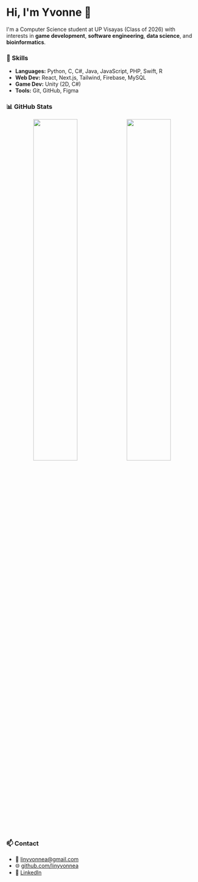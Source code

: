 # Hi, I'm Yvonne 🍄

I'm a Computer Science student at UP Visayas (Class of 2026) with interests in **game development**, **software engineering**, **data science**, and **bioinformatics**.

### 🔧 Skills
- **Languages:** Python, C, C#, Java, JavaScript, PHP, Swift, R
- **Web Dev:** React, Next.js, Tailwind, Firebase, MySQL
- **Game Dev:** Unity (2D, C#)
- **Tools:** Git, GitHub, Figma

### 📊 GitHub Stats

<div align="center">
  <img src="https://github-readme-stats.vercel.app/api?username=linyvonnea&show_icons=true&theme=tokyonight&hide=stars,issues" width="48%" />
  <img src="https://github-readme-stats.vercel.app/api/top-langs/?username=linyvonnea&layout=compact&theme=tokyonight" width="48%" />
</div>

### 📫 Contact
- 📧 linyvonnea@gmail.com
- 🌐 [github.com/linyvonnea](https://github.com/linyvonnea)  
- 💼 [LinkedIn](https://www.linkedin.com/in/linyvonnea)
